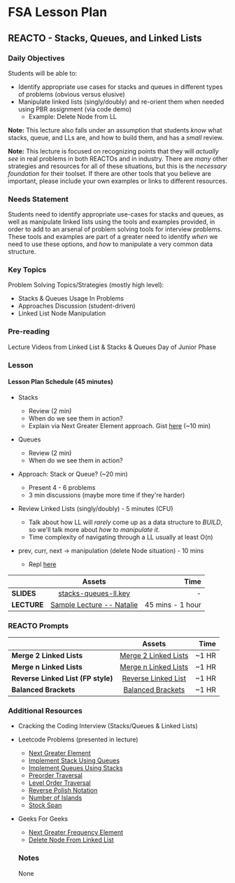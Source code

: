 # FSA Lesson Plan

## REACTO - Stacks, Queues, and Linked Lists

### Daily Objectives
Students will be able to:
- Identify appropriate use cases for stacks and queues in different types of problems (obvious versus elusive)
- Manipulate linked lists (singly/doubly) and re-orient them when needed using PBR assignment (via code demo)
  - Example: Delete Node from LL

**Note:** This lecture also falls under an assumption that students _know_ what stacks, queue, and LLs are, and how to build them, and has a _small_ review.

**Note:** This lecture is focused on recognizing points that they will _actually see_ in real problems in both REACTOs and in industry. There are _many_ other strategies and resources for all of these situations, but this is the _necessary foundation_ for their toolset. If there are other tools that you believe are important, please include your own examples or links to different resources.

### Needs Statement
Students need to identify appropriate use-cases for stacks and queues, as well as manipulate linked lists using the tools and examples provided, in order to add to an arsenal of problem solving tools for interview problems. These tools and examples are part of a greater need to identify _when_ we need to use these options, and _how_ to manipulate a very common data structure.

### Key Topics
Problem Solving Topics/Strategies (mostly high level):
- Stacks & Queues Usage In Problems
- Approaches Discussion (student-driven)
- Linked List Node Manipulation

### Pre-reading
Lecture Videos from Linked List & Stacks & Queues Day of Junior Phase

### Lesson

#### Lesson Plan Schedule (45 minutes)
- Stacks
  - Review (2 min)
  - When do we see them in action?
  - Explain via Next Greater Element approach. Gist [here](https://gist.github.com/sarahzhao25/176ac9d5b33e8c2964ce3c5d6014b76b) (~10 min)
- Queues
  - Review (2 min)
  - When do we see them in action?
- Approach: Stack or Queue? (~20 min)
  - Present 4 - 6 problems
  - 3 min discussions (maybe more time if they're harder)

- Review Linked Lists (singly/doubly) - 5 minutes (CFU)
  - Talk about how LL will _rarely_ come up as a data structure to _BUILD_, so we'll talk more about _how to manipulate it_.
  - Time complexity of navigating through a LL usually at least O(n)
- prev, curr, next -> manipulation (delete Node situation) - 10 mins
  - Repl [here](https://repl.it/@sarahzhao25/linkedlistmanipulation)

| 			    | Assets        		 | Time  |
| ------------- |:---------------------: | -----:|
| **SLIDES**   |  [stacks-queues-ll.key][stacks-queues-ll-slides]  	 | 	-	 |
| **LECTURE**   | [Sample Lecture -- Natalie](https://www.youtube.com/watch?v=gN-3jzjJNXc&feature=youtu.be) | 45 mins - 1 hour |

[stacks-queues-ll-slides]: https://drive.google.com/drive/u/0/folders/0B4iBx-DSpIh-cUZFWkRQLXhIc28

### REACTO Prompts

|           | Assets             | Time  |
| ------------- |:---------------------: | -----:|
| **Merge 2 Linked Lists**   | [Merge 2 Linked Lists][merge-2-lls]  | ~1 HR |
| **Merge n Linked Lists** | [Merge n Linked Lists][merge-n-lls] | ~1 HR |
| **Reverse Linked List (FP style)** | [Reverse Linked List][reverse-ll] | ~1 HR |
| **Balanced Brackets** | [Balanced Brackets][balanced-brackets] | ~1 HR |

[merge-2-lls]: https://github.com/FullstackAcademy/technical-interview-prep/blob/master/REACTO-problems/02-data-structures-I/01-merge-ll.md
[merge-n-lls]: https://github.com/FullstackAcademy/technical-interview-prep/blob/master/REACTO-problems/02-data-structures-I/02-merge-n-ll.md
[reverse-ll]: https://github.com/FullstackAcademy/technical-interview-prep/blob/master/REACTO-problems/02-data-structures-I/03-reverse-ll.md
[balanced-brackets]: https://github.com/FullstackAcademy/technical-interview-prep/blob/master/REACTO-problems/02-data-structures-I/04-balanced-brackets.md

### Additional Resources
- Cracking the Coding Interview (Stacks/Queues & Linked Lists)
- Leetcode Problems (presented in lecture)
  - [Next Greater Element](https://leetcode.com/problems/next-greater-element-i/)
  - [Implement Stack Using Queues](https://leetcode.com/problems/implement-stack-using-queues)
  - [Implement Queues Using Stacks](https://leetcode.com/problems/implement-queue-using-stacks/)
  - [Preorder Traversal](https://leetcode.com/problems/binary-tree-preorder-traversal)
  - [Level Order Traversal](https://leetcode.com/problems/binary-tree-level-order-traversal)
  - [Reverse Polish Notation](https://leetcode.com/problems/evaluate-reverse-polish-notation/)
  - [Number of Islands](https://leetcode.com/problems/number-of-islands/)
  - [Stock Span](https://leetcode.com/problems/online-stock-span/)
- Geeks For Geeks
  - [Next Greater Frequency Element](https://www.geeksforgeeks.org/next-greater-frequency-element/)
  - [Delete Node From Linked List](https://www.geeksforgeeks.org/linked-list-set-3-deleting-node/)

  ### Notes
  None
